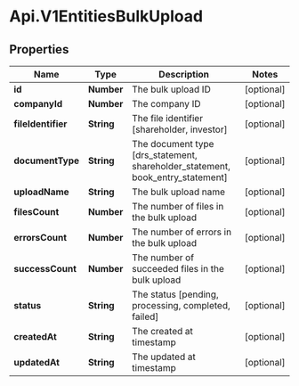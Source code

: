 # Api.V1EntitiesBulkUpload

## Properties

Name | Type | Description | Notes
------------ | ------------- | ------------- | -------------
**id** | **Number** | The bulk upload ID | [optional] 
**companyId** | **Number** | The company ID | [optional] 
**fileIdentifier** | **String** | The file identifier [shareholder, investor] | [optional] 
**documentType** | **String** | The document type [drs_statement, shareholder_statement, book_entry_statement] | [optional] 
**uploadName** | **String** | The bulk upload name | [optional] 
**filesCount** | **Number** | The number of files in the bulk upload | [optional] 
**errorsCount** | **Number** | The number of errors in the bulk upload | [optional] 
**successCount** | **Number** | The number of succeeded files in the bulk upload | [optional] 
**status** | **String** | The status [pending, processing, completed, failed] | [optional] 
**createdAt** | **String** | The created at timestamp | [optional] 
**updatedAt** | **String** | The updated at timestamp | [optional] 


